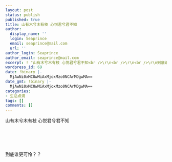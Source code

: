 ```yaml
---
layout: post
status: publish
published: true
title: 山有木兮木有枝 心悦君兮君不知
author:
  display_name: ''
  login: Seaprince
  email: seaprince@mail.com
  url: ''
author_login: Seaprince
author_email: seaprince@mail.com
excerpt: ! "山有木兮木有枝 心悦君兮君不知<br />\r\n<br />\r\n<br />\r\n到底谁更可怜？？..."
wordpress_id: 69
date: !binary |-
  MjAwNi0xMC0wMiAxMjoxMzo0NCArMDgwMA==
date_gmt: !binary |-
  MjAwNi0xMC0wMiAxMjoxMzo0NCArMDgwMA==
categories:
- 生活点滴
tags: []
comments: []
---
```

<p>山有木兮木有枝 心悦君兮君不知<br &#47;><br />
<br &#47;><br />
<br &#47;><br />
到底谁更可怜？？</p>
